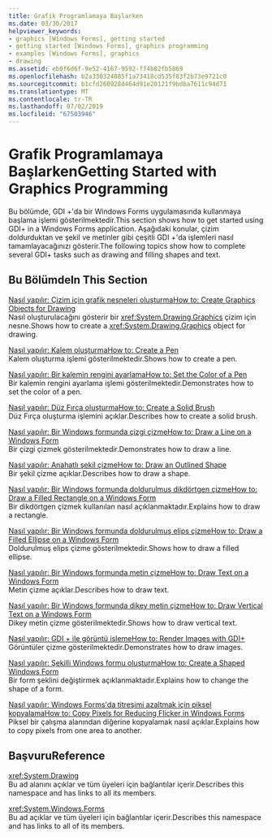```yaml
---
title: Grafik Programlamaya Başlarken
ms.date: 03/30/2017
helpviewer_keywords:
- graphics [Windows Forms], getting started
- getting started [Windows Forms], graphics programming
- examples [Windows Forms], graphics
- drawing
ms.assetid: eb0f6d6f-9e52-4167-9592-ff4b82fb5869
ms.openlocfilehash: b2a330324085f1a73418cd535f83f2b73e9721c0
ms.sourcegitcommit: b1cfd260928d464d91e20121f9bdba7611c94d71
ms.translationtype: MT
ms.contentlocale: tr-TR
ms.lasthandoff: 07/02/2019
ms.locfileid: "67503946"
---
```

# <a name="getting-started-with-graphics-programming"></a><span data-ttu-id="ab116-102">Grafik Programlamaya Başlarken</span><span class="sxs-lookup"><span data-stu-id="ab116-102">Getting Started with Graphics Programming</span></span>
<span data-ttu-id="ab116-103">Bu bölümde, GDI +'da bir Windows Forms uygulamasında kullanmaya başlama işlemi gösterilmektedir.</span><span class="sxs-lookup"><span data-stu-id="ab116-103">This section shows how to get started using GDI+ in a Windows Forms application.</span></span> <span data-ttu-id="ab116-104">Aşağıdaki konular, çizim doldurduktan ve şekil ve metinler gibi çeşitli GDI +'da işlemleri nasıl tamamlayacağınızı gösterir.</span><span class="sxs-lookup"><span data-stu-id="ab116-104">The following topics show how to complete several GDI+ tasks such as drawing and filling shapes and text.</span></span>  
  
## <a name="in-this-section"></a><span data-ttu-id="ab116-105">Bu Bölümde</span><span class="sxs-lookup"><span data-stu-id="ab116-105">In This Section</span></span>  
 [<span data-ttu-id="ab116-106">Nasıl yapılır: Çizim için grafik nesneleri oluşturma</span><span class="sxs-lookup"><span data-stu-id="ab116-106">How to: Create Graphics Objects for Drawing</span></span>](how-to-create-graphics-objects-for-drawing.md)  
 <span data-ttu-id="ab116-107">Nasıl oluşturulacağını gösterir bir <xref:System.Drawing.Graphics> çizim için nesne.</span><span class="sxs-lookup"><span data-stu-id="ab116-107">Shows how to create a <xref:System.Drawing.Graphics> object for drawing.</span></span>  
  
 [<span data-ttu-id="ab116-108">Nasıl yapılır: Kalem oluşturma</span><span class="sxs-lookup"><span data-stu-id="ab116-108">How to: Create a Pen</span></span>](how-to-create-a-pen.md)  
 <span data-ttu-id="ab116-109">Kalem oluşturma işlemi gösterilmektedir.</span><span class="sxs-lookup"><span data-stu-id="ab116-109">Shows how to create a pen.</span></span>  
  
 [<span data-ttu-id="ab116-110">Nasıl yapılır: Bir kalemin rengini ayarlama</span><span class="sxs-lookup"><span data-stu-id="ab116-110">How to: Set the Color of a Pen</span></span>](how-to-set-the-color-of-a-pen.md)  
 <span data-ttu-id="ab116-111">Bir kalemin rengini ayarlama işlemi gösterilmektedir.</span><span class="sxs-lookup"><span data-stu-id="ab116-111">Demonstrates how to set the color of a pen.</span></span>  
  
 [<span data-ttu-id="ab116-112">Nasıl yapılır: Düz Fırça oluşturma</span><span class="sxs-lookup"><span data-stu-id="ab116-112">How to: Create a Solid Brush</span></span>](how-to-create-a-solid-brush.md)  
 <span data-ttu-id="ab116-113">Düz Fırça oluşturma işlemini açıklar.</span><span class="sxs-lookup"><span data-stu-id="ab116-113">Describes how to create a solid brush.</span></span>  
  
 [<span data-ttu-id="ab116-114">Nasıl yapılır: Bir Windows formunda çizgi çizme</span><span class="sxs-lookup"><span data-stu-id="ab116-114">How to: Draw a Line on a Windows Form</span></span>](how-to-draw-a-line-on-a-windows-form.md)  
 <span data-ttu-id="ab116-115">Bir çizgi çizmek gösterilmektedir.</span><span class="sxs-lookup"><span data-stu-id="ab116-115">Demonstrates how to draw a line.</span></span>  
  
 [<span data-ttu-id="ab116-116">Nasıl yapılır: Anahatlı şekil çizme</span><span class="sxs-lookup"><span data-stu-id="ab116-116">How to: Draw an Outlined Shape</span></span>](how-to-draw-an-outlined-shape.md)  
 <span data-ttu-id="ab116-117">Bir şekil çizme açıklar.</span><span class="sxs-lookup"><span data-stu-id="ab116-117">Describes how to draw a shape.</span></span>  
  
 [<span data-ttu-id="ab116-118">Nasıl yapılır: Bir Windows formunda doldurulmuş dikdörtgen çizme</span><span class="sxs-lookup"><span data-stu-id="ab116-118">How to: Draw a Filled Rectangle on a Windows Form</span></span>](how-to-draw-a-filled-rectangle-on-a-windows-form.md)  
 <span data-ttu-id="ab116-119">Bir dikdörtgen çizmek kullanılan nasıl açıklanmaktadır.</span><span class="sxs-lookup"><span data-stu-id="ab116-119">Explains how to draw a rectangle.</span></span>  
  
 [<span data-ttu-id="ab116-120">Nasıl yapılır: Bir Windows formunda doldurulmuş elips çizme</span><span class="sxs-lookup"><span data-stu-id="ab116-120">How to: Draw a Filled Ellipse on a Windows Form</span></span>](how-to-draw-a-filled-ellipse-on-a-windows-form.md)  
 <span data-ttu-id="ab116-121">Doldurulmuş elips çizme gösterilmektedir.</span><span class="sxs-lookup"><span data-stu-id="ab116-121">Shows how to draw a filled ellipse.</span></span>  
  
 [<span data-ttu-id="ab116-122">Nasıl yapılır: Bir Windows formunda metin çizme</span><span class="sxs-lookup"><span data-stu-id="ab116-122">How to: Draw Text on a Windows Form</span></span>](how-to-draw-text-on-a-windows-form.md)  
 <span data-ttu-id="ab116-123">Metin çizme açıklar.</span><span class="sxs-lookup"><span data-stu-id="ab116-123">Describes how to draw text.</span></span>  
  
 [<span data-ttu-id="ab116-124">Nasıl yapılır: Bir Windows formunda dikey metin çizme</span><span class="sxs-lookup"><span data-stu-id="ab116-124">How to: Draw Vertical Text on a Windows Form</span></span>](how-to-draw-vertical-text-on-a-windows-form.md)  
 <span data-ttu-id="ab116-125">Dikey metin çizme gösterilmektedir.</span><span class="sxs-lookup"><span data-stu-id="ab116-125">Shows how to draw vertical text.</span></span>  
  
 [<span data-ttu-id="ab116-126">Nasıl yapılır: GDI + ile görüntü işleme</span><span class="sxs-lookup"><span data-stu-id="ab116-126">How to: Render Images with GDI+</span></span>](how-to-render-images-with-gdi.md)  
 <span data-ttu-id="ab116-127">Görüntüler çizme gösterilmektedir.</span><span class="sxs-lookup"><span data-stu-id="ab116-127">Demonstrates how to draw images.</span></span>  
  
 [<span data-ttu-id="ab116-128">Nasıl yapılır: Şekilli Windows formu oluşturma</span><span class="sxs-lookup"><span data-stu-id="ab116-128">How to: Create a Shaped Windows Form</span></span>](how-to-create-a-shaped-windows-form.md)  
 <span data-ttu-id="ab116-129">Bir form şeklini değiştirmek açıklanmaktadır.</span><span class="sxs-lookup"><span data-stu-id="ab116-129">Explains how to change the shape of a form.</span></span>  
  
 [<span data-ttu-id="ab116-130">Nasıl yapılır: Windows Forms'da titreşimi azaltmak için piksel kopyalama</span><span class="sxs-lookup"><span data-stu-id="ab116-130">How to: Copy Pixels for Reducing Flicker in Windows Forms</span></span>](how-to-copy-pixels-for-reducing-flicker-in-windows-forms.md)  
 <span data-ttu-id="ab116-131">Piksel bir çalışma alanından diğerine kopyalamak nasıl açıklar.</span><span class="sxs-lookup"><span data-stu-id="ab116-131">Explains how to copy pixels from one area to another.</span></span>  
  
## <a name="reference"></a><span data-ttu-id="ab116-132">Başvuru</span><span class="sxs-lookup"><span data-stu-id="ab116-132">Reference</span></span>  
 <xref:System.Drawing>  
 <span data-ttu-id="ab116-133">Bu ad alanını açıklar ve tüm üyeleri için bağlantılar içerir.</span><span class="sxs-lookup"><span data-stu-id="ab116-133">Describes this namespace and has links to all its members.</span></span>  
  
 <xref:System.Windows.Forms>  
 <span data-ttu-id="ab116-134">Bu ad açıklar ve tüm üyeleri için bağlantılar içerir.</span><span class="sxs-lookup"><span data-stu-id="ab116-134">Describes this namespace and has links to all of its members.</span></span>

